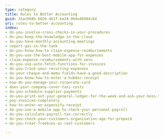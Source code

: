 ```yaml
---
type: category
title: Rules to Better Accounting
guid: 31ac668b-6826-461f-ba34-964e46984c6d
uri: rules-to-better-accounting
index:
- do-you-involve-cross-checks-in-your-procedures
- do-you-keep-the-knowledge-in-the-cloud
- do-you-have-monthly-accounting-meetings
- report-gas-in-the-tank
- do-you-know-how-to-claim-expense-reimbursements
- do-you-use-the-best-mobile-app-for-expenses
- claim-expense-reimbursements-with-xero
- do-you-use-auto-fetch-functions-for-invoices
- do-you-track-your-recurring-expenses
- do-your-cheque-and-memo-fields-have-a-good-description
- do-you-know-how-to-enter-a-hubdoc-receipt
- how-do-you-manage-your-corporate-card
- does-your-company-cover-taxi-costs
- do-you-schedule-supplier-payments
- do-you-print-out-your-general-ledger-for-the-week-and-ask-your-boss-to-initial
- pay-invoices-completely
- how-to-enter-an-expensify-receipt
- do-you-use-a-mobile-app-to-check-your-personal-payroll
- do-you-calculate-payroll-tax-correctly
- do-you-check-your-customers-organisation-age-for-prepaid
- do-you-treat-freebies-as-real-customers

---
```


